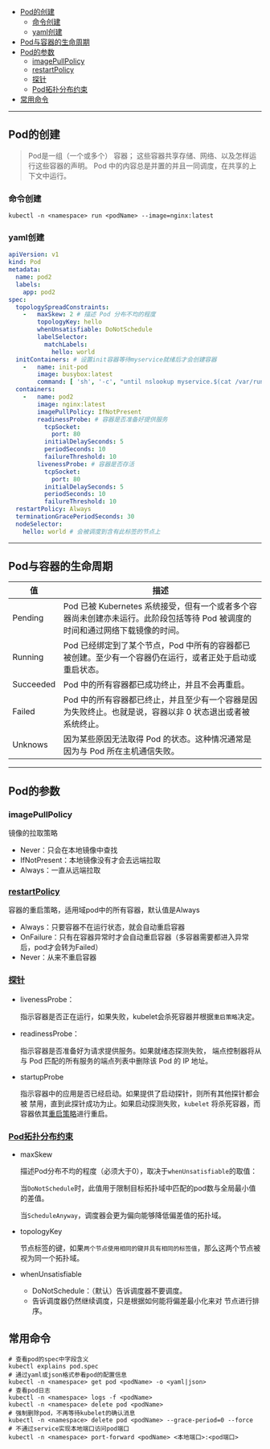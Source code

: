 - [Pod的创建](#pod的创建)
  - [命令创建](#命令创建)
  - [yaml创建](#yaml创建)
- [Pod与容器的生命周期](#pod与容器的生命周期)
- [Pod的参数](#pod的参数)
  - [imagePullPolicy](#imagepullpolicy)
  - [restartPolicy](#restartpolicy)
  - [探针](#探针)
  - [Pod拓扑分布约束](#pod拓扑分布约束)
- [常用命令](#常用命令)

---

## Pod的创建

> Pod是一组（一个或多个） 容器； 这些容器共享存储、网络、以及怎样运行这些容器的声明。 Pod 中的内容总是并置的并且一同调度，在共享的上下文中运行。

### 命令创建

```shell
kubectl -n <namespace> run <podName> --image=nginx:latest
```

### yaml创建

```yaml
apiVersion: v1
kind: Pod
metadata:
  name: pod2
  labels:
    app: pod2
spec:
  topologySpreadConstraints:
    -   maxSkew: 2 # 描述 Pod 分布不均的程度
        topologyKey: hello
        whenUnsatisfiable: DoNotSchedule
        labelSelector:
          matchLabels:
            hello: world
  initContainers: # 设置init容器等待myservice就绪后才会创建容器
    -   name: init-pod
        image: busybox:latest
        command: [ 'sh', '-c', "until nslookup myservice.$(cat /var/run/secrets/kubernetes.io/serviceaccount/namespace).svc.cluster.local; do echo waiting for myservice; sleep 2; done" ]
  containers:
    -   name: pod2
        image: nginx:latest
        imagePullPolicy: IfNotPresent
        readinessProbe: # 容器是否准备好提供服务
          tcpSocket:
            port: 80
          initialDelaySeconds: 5
          periodSeconds: 10
          failureThreshold: 10
        livenessProbe: # 容器是否存活
          tcpSocket:
            port: 80
          initialDelaySeconds: 5
          periodSeconds: 10
          failureThreshold: 10
  restartPolicy: Always
  terminationGracePeriodSeconds: 30
  nodeSelector:
    hello: world # 会被调度到含有此标签的节点上
```

---

## Pod与容器的生命周期

| 值        | 描述                                                         |
| --------- | ------------------------------------------------------------ |
| Pending   | Pod 已被 Kubernetes 系统接受，但有一个或者多个容器尚未创建亦未运行。此阶段包括等待 Pod 被调度的时间和通过网络下载镜像的时间。 |
| Running   | Pod 已经绑定到了某个节点，Pod 中所有的容器都已被创建。至少有一个容器仍在运行，或者正处于启动或重启状态。 |
| Succeeded | Pod 中的所有容器都已成功终止，并且不会再重启。               |
| Failed    | Pod 中的所有容器都已终止，并且至少有一个容器是因为失败终止。也就是说，容器以非 0 状态退出或者被系统终止。 |
| Unknows   | 因为某些原因无法取得 Pod 的状态。这种情况通常是因为与 Pod 所在主机通信失败。 |

---

## Pod的参数

### imagePullPolicy

镜像的拉取策略

- Never：只会在本地镜像中查找
- IfNotPresent：本地镜像没有才会去远端拉取
- Always：一直从远端拉取

### [restartPolicy](https://kubernetes.io/zh/docs/concepts/workloads/pods/pod-lifecycle/#restart-policy)

容器的重启策略，适用域pod中的所有容器，默认值是Always

- Always：只要容器不在运行状态，就会自动重启容器
- OnFailure：只有在容器异常时才会自动重启容器（多容器需要都进入异常后，pod才会转为Failed）
- Never：从来不重启容器

### [探针](https://kubernetes.io/zh/docs/concepts/workloads/pods/pod-lifecycle/)

- livenessProbe：

  指示容器是否正在运行，如果失败，kubelet会杀死容器并根据`重启策略`决定。

- readinessProbe：

  指示容器是否准备好为请求提供服务。如果就绪态探测失败， 端点控制器将从与 Pod 匹配的所有服务的端点列表中删除该 Pod 的 IP 地址。

- startupProbe

  指示容器中的应用是否已经启动。如果提供了启动探针，则所有其他探针都会被 禁用，直到此探针成功为止。如果启动探测失败，`kubelet` 将杀死容器，而容器依其[重启策略](#restartPolicy)进行重启。

### [Pod拓扑分布约束](https://kubernetes.io/zh/docs/concepts/workloads/pods/pod-topology-spread-constraints/)

- maxSkew

  描述Pod分布不均的程度（必须大于0），取决于`whenUnsatisfiable`的取值：

  当`DoNotSchedule`时，此值用于限制目标拓扑域中匹配的pod数与全局最小值的差值。

  当`ScheduleAnyway`，调度器会更为偏向能够降低偏差值的拓扑域。

- topologyKey

  节点标签的键，如果`两个节点使用相同的键并具有相同的标签值`，那么这两个节点被视为同一个拓扑域。

- whenUnsatisfiable

  - DoNotSchedule：（默认）告诉调度器不要调度。
  - 告诉调度器仍然继续调度，只是根据如何能将偏差最小化来对 节点进行排序。

## 常用命令

```shell
# 查看pod的spec中字段含义
kubectl explains pod.spec
# 通过yaml或json格式参看pod的配置信息
kubectl -n <namespace> get pod <podName> -o <yaml|json>
# 查看pod日志
kubectl -n <namespace> logs -f <podName>
kubectl -n <namespace> delete pod <podName>
# 强制删除pod，不再等待kubelet的确认消息
kubectl -n <namespace> delete pod <podName> --grace-period=0 --force
# 不通过service实现本地端口访问pod端口
kubectl -n <namespace> port-forward <podName> <本地端口>:<pod端口>
```

